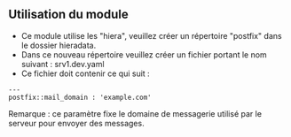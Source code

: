 ## Utilisation du module

* Ce module utilise les "hiera", veuillez créer un répertoire "postfix" dans le dossier hieradata.
* Dans ce nouveau répertoire veuillez créer un fichier portant le nom suivant : srv1.dev.yaml
* Ce fichier doit contenir ce qui suit :

```
---
postfix::mail_domain : 'example.com'
```
Remarque : ce paramètre fixe le domaine de messagerie utilisé par le serveur pour envoyer des messages.
